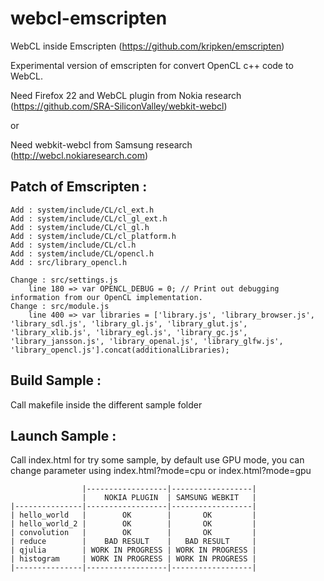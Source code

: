 webcl-emscripten
================

WebCL inside Emscripten (https://github.com/kripken/emscripten)

Experimental version of emscripten for convert OpenCL c++ code to WebCL.

Need Firefox 22 and WebCL plugin from Nokia research (https://github.com/SRA-SiliconValley/webkit-webcl)

or

Need webkit-webcl from Samsung research (http://webcl.nokiaresearch.com)

Patch of Emscripten :
---------------------

	Add : system/include/CL/cl_ext.h
	Add : system/include/CL/cl_gl_ext.h
	Add : system/include/CL/cl_gl.h
	Add : system/include/CL/cl_platform.h
	Add : system/include/CL/cl.h
	Add : system/include/CL/opencl.h
	Add : src/library_opencl.h

	Change : src/settings.js
		line 180 => var OPENCL_DEBUG = 0; // Print out debugging information from our OpenCL implementation.
	Change : src/module.js
		line 400 => var libraries = ['library.js', 'library_browser.js', 'library_sdl.js', 'library_gl.js', 'library_glut.js', 'library_xlib.js', 'library_egl.js', 'library_gc.js', 'library_jansson.js', 'library_openal.js', 'library_glfw.js', 'library_opencl.js'].concat(additionalLibraries);


Build Sample :
--------------

Call makefile inside the different sample folder

Launch Sample :
---------------

Call index.html for try some sample, by default use GPU mode, you can change parameter using index.html?mode=cpu or index.html?mode=gpu

					|------------------|------------------|			
					|    NOKIA PLUGIN  | SAMSUNG WEBKIT   |
    |---------------|------------------|------------------|
	| hello_world	|		 OK		   |	   OK		  |
	| hello_world_2	|		 OK		   |	   OK		  |
	| convolution	|		 OK		   |	   OK		  |
	| reduce		| 	 BAD RESULT	   |   BAD RESULT     |
	| qjulia		| WORK IN PROGRESS | WORK IN PROGRESS |
	| histogram		| WORK IN PROGRESS | WORK IN PROGRESS |
	|---------------|------------------|------------------|
